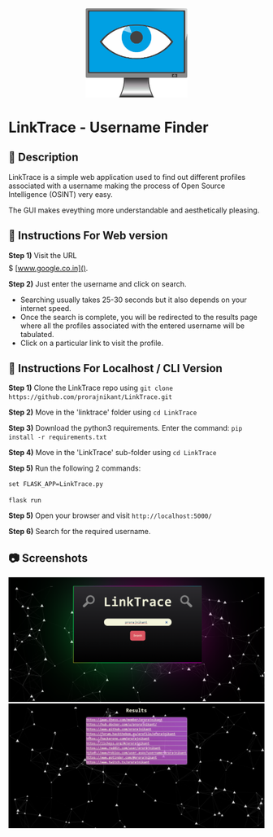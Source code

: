 <center>
<img src="Screenshots/EyeLogo.png" alt="Logo" width="200"/>
</center>
 
# LinkTrace - Username Finder

## 📝 Description

LinkTrace is a simple web application used to find out different profiles associated with a username making the process of Open Source Intelligence (OSINT) very easy.

The GUI makes eveything more understandable and aesthetically pleasing.

## 📜 Instructions For Web version

**Step 1)** Visit the URL $$$$$ [www.google.co.in]().

**Step 2)** Just enter the username and click on search.

* Searching usually takes 25-30 seconds but it also depends on your internet speed.
* Once the search is complete, you will be redirected to the results page where all the profiles associated with the entered username will be tabulated.
* Click on a particular link to visit the profile.

## 📜 Instructions For Localhost / CLI Version

**Step 1)** Clone the LinkTrace repo using `git clone https://github.com/prorajnikant/LinkTrace.git`

**Step 2)** Move in the 'linktrace' folder using `cd LinkTrace`

**Step 3)** Download the python3 requirements. Enter the command: `pip install -r requirements.txt`

**Step 4)** Move in the 'LinkTrace' sub-folder using `cd LinkTrace`

**Step 5)** Run the following 2 commands:

```
set FLASK_APP=LinkTrace.py

flask run
```

**Step 5)** Open your browser and visit `http://localhost:5000/`

**Step 6)** Search for the required username.

## 📷 Screenshots

![Screenshot1](Screenshots/Screenshot1.png)
![Screenshot2](Screenshots/Screenshot2.png)
